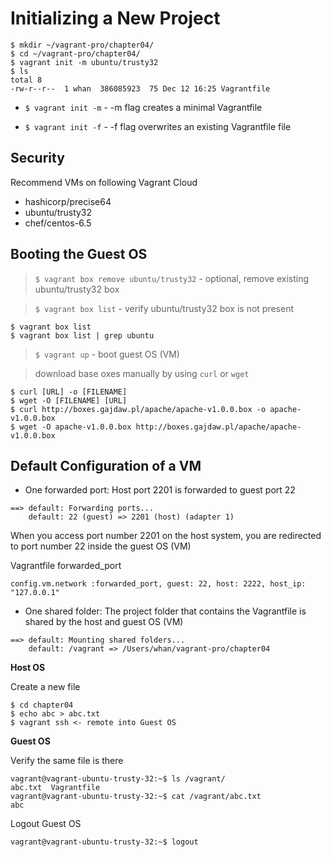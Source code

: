 # Initializing a New Project

```
$ mkdir ~/vagrant-pro/chapter04/
$ cd ~/vagrant-pro/chapter04/
$ vagrant init -m ubuntu/trusty32
$ ls
total 8
-rw-r--r--  1 whan  386085923  75 Dec 12 16:25 Vagrantfile
```

- `$ vagrant init -m` - -m flag creates a minimal Vagrantfile 

- `$ vagrant init -f` - -f flag overwrites an existing Vagrantfile file

## Security

Recommend VMs on following Vagrant Cloud

- hashicorp/precise64
- ubuntu/trusty32
- chef/centos-6.5

## Booting the Guest OS

> `$ vagrant box remove ubuntu/trusty32` - optional, remove existing ubuntu/trusty32 box

> `$ vagrant box list` - verify ubuntu/trusty32 box is not present

```
$ vagrant box list
$ vagrant box list | grep ubuntu
```

> `$ vagrant up` - boot guest OS (VM)

> download base oxes manually by using `curl` or `wget`

```
$ curl [URL] -o [FILENAME]
$ wget -O [FILENAME] [URL]
$ curl http://boxes.gajdaw.pl/apache/apache-v1.0.0.box -o apache-v1.0.0.box
$ wget -O apache-v1.0.0.box http://boxes.gajdaw.pl/apache/apache-v1.0.0.box
```

## Default Configuration of a VM

- One forwarded port: Host port 2201 is forwarded to guest port 22

```
==> default: Forwarding ports...
    default: 22 (guest) => 2201 (host) (adapter 1)
```

When you access port number 2201 on the host system, you are redirected to port number 22 inside the guest OS (VM)

Vagrantfile forwarded_port 

```
config.vm.network :forwarded_port, guest: 22, host: 2222, host_ip: "127.0.0.1"
```

- One shared folder: The project folder that contains the Vagrantfile is shared by the host and guest OS (VM)

```
==> default: Mounting shared folders...
    default: /vagrant => /Users/whan/vagrant-pro/chapter04
```

**Host OS**

Create a new file

```
$ cd chapter04
$ echo abc > abc.txt
$ vagrant ssh <- remote into Guest OS
```

**Guest OS**

Verify the same file is there

```
vagrant@vagrant-ubuntu-trusty-32:~$ ls /vagrant/
abc.txt  Vagrantfile
vagrant@vagrant-ubuntu-trusty-32:~$ cat /vagrant/abc.txt 
abc
```

Logout Guest OS

```
vagrant@vagrant-ubuntu-trusty-32:~$ logout
```




